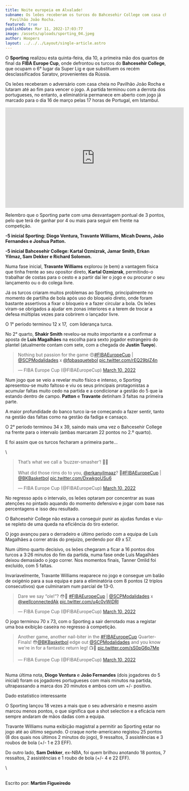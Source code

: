 ```yaml
---
title: Noite europeia em Alvalade!
subname: Os leões receberam os turcos do Bahcesehir College com casa cheia no
  Pavilhão João Rocha.
featured: true
publishDate: Mar 11, 2022-17:03:77
image: /assets/uploads/sporting_04.jpeg
author: Hoopers
layout: ../../../Layout/single-article.astro
---
```

O **Sporting** realizou esta quinta-feira, dia 10, a primeira mão dos quartos de final da **FIBA Europe Cup**, onde defrontou os turcos do **Bahcesehir College**, que ocupam o 6° lugar da Super Lig e que substituem os recém desclassificados Saratov, provenientes da Rússia.

Os leões receberam o adversário com casa cheia no Pavilhão João Rocha e lutaram até ao fim para vencer o jogo. A partida terminou com a derrota dos portugueses, no entanto, a eliminatória permanece em aberto com jogo já marcado para o dia 16 de março pelas 17 horas de Portugal, em Istambul.

<iframe width="560" height="315" src="https://www.youtube.com/embed/Gcy85ePp31s" title="YouTube video player" frameborder="0" allow="accelerometer; autoplay; clipboard-write; encrypted-media; gyroscope; picture-in-picture" allowfullscreen></iframe>

Relembro que o Sporting parte com uma desvantagem pontual de 3 pontos, pelo que terá de ganhar por 4 ou mais para seguir em frente na competição.

**\-5 inicial Sporting: Diogo Ventura, Travante Williams, Micah Downs, João Fernandes e Joshua Patton.**



**\-5 inicial Bahcesehir College: Kartal Ozmizrak, Jamar Smith, Erkan Yilmaz, Sam Dekker e Richard Solomon.**

Numa fase inicial, **Travante Williams** explorou (e bem) a vantagem física que tinha frente ao seu opositor direto, **Kartal Ozmizrak**, permitindo-o trabalhar de costas para o cesto e a partir daí ler o jogo e ou procurar o seu lançamento ou o do colega livre.

Já os turcos criaram muitos problemas ao Sporting, principalmente no momento de partilha de bola após uso do bloqueio direto, onde foram bastante assertivos a fixar o bloqueio e a fazer circular a bola. Os leões viram-se obrigados a ajudar em zonas interiores e a terem de trocar a defesa múltiplas vezes para cobrirem o lançador livre. 

O 1° período terminou 12 x 17,  com liderança turca.



No 2° quarto, **Shakir Smith** revelou-se muito importante e a confirmar a aposta de **Luís Magalhães** na escolha para sexto jogador estrangeiro do plantel (atualmente contam com sete, com a chegada de **Justin Tuoyo**).

<blockquote class="twitter-tweet"><p lang="en" dir="ltr">Nothing but passion for the game 😍<a href="https://twitter.com/hashtag/FIBAEuropeCup?src=hash&amp;ref_src=twsrc%5Etfw">#FIBAEuropeCup</a> | <a href="https://twitter.com/SCPModalidades?ref_src=twsrc%5Etfw">@SCPModalidades</a> x <a href="https://twitter.com/fpbasquetebol?ref_src=twsrc%5Etfw">@fpbasquetebol</a> <a href="https://t.co/rEQ29blZ4n">pic.twitter.com/rEQ29blZ4n</a></p>&mdash; FIBA Europe Cup (@FIBAEuropeCup) <a href="https://twitter.com/FIBAEuropeCup/status/1502042225504669704?ref_src=twsrc%5Etfw">March 10, 2022</a></blockquote> 

Num jogo que se veio a revelar muito físico e intenso, o Sporting apresentou-se muito faltoso e viu os seus principais protagonistas a acumular faltas muito cedo na partida e a condicionar a gestão do 5 que ia estando dentro de campo. **Patton** e **Travante** detinham 3 faltas na primeira parte. 

A maior profundidade do banco turco ia-se começando a fazer sentir, tanto na gestão das faltas como na gestão da fadiga e cansaço.

O 2° período terminou 34 x 39, saindo mais uma vez o Bahcesehir College na frente para o intervalo (ambas marcaram 22 pontos no 2.º quarto). 



E foi assim que os turcos fecharam a primeira parte…

\
<blockquote class="twitter-tweet"><p lang="en" dir="ltr">That’s what we call a ‘buzzer-smasher’! 🚨😳<br><br>What did those rims do to you, <a href="https://twitter.com/erkanyilmaaz?ref_src=twsrc%5Etfw">@erkanyilmaaz</a>? 😤<a href="https://twitter.com/hashtag/FIBAEuropeCup?src=hash&amp;ref_src=twsrc%5Etfw">#FIBAEuropeCup</a> | <a href="https://twitter.com/BKBasketbol?ref_src=twsrc%5Etfw">@BKBasketbol</a> <a href="https://t.co/DxwkgoUSu6">pic.twitter.com/DxwkgoUSu6</a></p>&mdash; FIBA Europe Cup (@FIBAEuropeCup) <a href="https://twitter.com/FIBAEuropeCup/status/1502039295716114432?ref_src=twsrc%5Etfw">March 10, 2022</a></blockquote> 

No regresso após o intervalo, os leões optaram por concentrar as suas atenções no pintado aquando do momento defensivo e jogar com base nas percentagens e isso deu resultado. 

O Bahcesehir College não estava a conseguir punir as ajudas fundas e viu-se repleto de uma queda na eficiência do tiro exterior.

O jogo avançou para o derradeiro e último período com a equipa de Luís Magalhães a correr atrás do prejuízo, perdendo por 49 x 57.



Num último quarto decisivo, os leões chegaram a ficar a 16 pontos dos turcos a 3:26 minutos do fim da partida, numa fase onde Luís Magalhães deixou demasiado o jogo correr. Nos momentos finais, Tanner Omlid foi excluído, com 5 faltas.

Invariavelmente, Travante Williams reaparece no jogo e consegue um balão de oxigénio para a sua equipa e para a eliminatória com 8 pontos (2 triplos consecutivos) que culminaram num parcial de 13-0.

<blockquote class="twitter-tweet"><p lang="en" dir="ltr">Dare we say “ole!”? 😳🥵 <a href="https://twitter.com/hashtag/FIBAEuropeCup?src=hash&amp;ref_src=twsrc%5Etfw">#FIBAEuropeCup</a> | <a href="https://twitter.com/SCPModalidades?ref_src=twsrc%5Etfw">@SCPModalidades</a> x <a href="https://twitter.com/wellconnectedAk?ref_src=twsrc%5Etfw">@wellconnectedAk</a> <a href="https://t.co/u4c0vWjDRl">pic.twitter.com/u4c0vWjDRl</a></p>&mdash; FIBA Europe Cup (@FIBAEuropeCup) <a href="https://twitter.com/FIBAEuropeCup/status/1502046983414067202?ref_src=twsrc%5Etfw">March 10, 2022</a></blockquote> 

O jogo terminou 70 x 73, com o Sporting a sair derrotado mas a registar uma boa exibição caseira no regresso à competição.

<blockquote class="twitter-tweet"><p lang="en" dir="ltr">Another game, another nail-biter in the <a href="https://twitter.com/hashtag/FIBAEuropeCup?src=hash&amp;ref_src=twsrc%5Etfw">#FIBAEuropeCup</a> Quarter-Finals! 😳<a href="https://twitter.com/BKBasketbol?ref_src=twsrc%5Etfw">@BKBasketbol</a> edge out <a href="https://twitter.com/SCPModalidades?ref_src=twsrc%5Etfw">@SCPModalidades</a> and you know we&#39;re in for a fantastic return leg! 📺👀 <a href="https://t.co/sS0pG6p7Me">pic.twitter.com/sS0pG6p7Me</a></p>&mdash; FIBA Europe Cup (@FIBAEuropeCup) <a href="https://twitter.com/FIBAEuropeCup/status/1502048979151953920?ref_src=twsrc%5Etfw">March 10, 2022</a></blockquote> 



\
Numa última nota, **Diogo Ventura** e **João Fernandes** (dois jogadores do 5 inicial) foram os jogadores portugueses com mais minutos na partida, ultrapassando a marca dos 20 minutos e ambos com um +/- positivo.



Dado estatístico interessante

O Sporting lançou 18 vezes a mais que o seu adversário e mesmo assim marcou menos pontos, o que significa que a shot selection e a eficácia nem sempre andaram de mãos dadas com a equipa.



Travante Williams numa exibição magistral a permitir ao Sporting estar no jogo até ao último segundo. O craque norte-americano registou 25 pontos (8 dos quais nos últimos 2 minutos do jogo), 9 ressaltos, 3 assistências e 3 roubos de bola (+/- 1 e 23 EFF).



Do outro lado, **Sam Dekker**, ex-NBA, foi quem brilhou anotando 18 pontos, 7 ressaltos, 2 assistências e 1 roubo de bola (+/- 4 e 22 EFF).



<script async src="https://platform.twitter.com/widgets.js" charset="utf-8"></script>\
\
Escrito por: **Martim Figueiredo**
